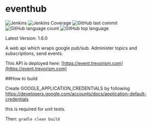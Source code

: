 # eventhub
![Jenkins](https://img.shields.io/jenkins/build/http/trevorism-build.eastus.cloudapp.azure.com/eventhub)
![Jenkins Coverage](https://img.shields.io/jenkins/coverage/jacoco/http/trevorism-build.eastus.cloudapp.azure.com/eventhub)
![GitHub last commit](https://img.shields.io/github/last-commit/trevorism/eventhub)
![GitHub language count](https://img.shields.io/github/languages/count/trevorism/eventhub)
![GitHub top language](https://img.shields.io/github/languages/top/trevorism/eventhub)

Latest Version: 1.6.0

A web api which wraps google pub/sub. Administer topics and subscriptions, send events.

This API is deployed here: [https://event.trevorism.com](https://event.trevorism.com)


##How to build

Create GOOGLE_APPLICATION_CREDENTIALS by following https://developers.google.com/accounts/docs/application-default-credentials

this is required for unit tests.

Then: `gradle clean build`


